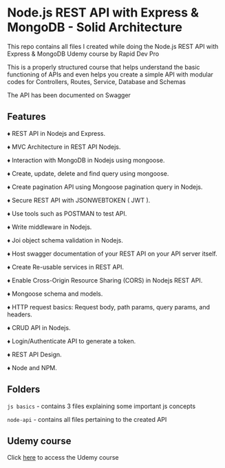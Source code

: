 # Node.js REST API with Express & MongoDB - Solid Architecture

This repo contains all files I created while doing the Node.js REST API with Express & MongoDB Udemy course by Rapid Dev Pro


This is a properly structured course that helps understand the basic functioning of APIs and even helps you create a simple API with modular codes for Controllers, Routes, Service, Database and Schemas

The API has been documented on Swagger

## Features

♦  REST API in Nodejs and Express.

♦  MVC Architecture in REST API Nodejs.

♦  Interaction with MongoDB in Nodejs using mongoose.

♦  Create, update, delete and find query using mongoose.

♦  Create pagination API using Mongoose pagination query in Nodejs.

♦  Secure REST API with JSONWEBTOKEN ( JWT ).

♦  Use tools such as POSTMAN to test API.

♦  Write middleware in Nodejs.

♦  Joi object schema validation in Nodejs.

♦  Host swagger documentation of your REST API on your API server itself.

♦  Create Re-usable services in REST API.

♦  Enable Cross-Origin Resource Sharing (CORS) in Nodejs REST API.

♦  Mongoose schema and models.

♦  HTTP request basics: Request body, path params, query params, and headers.

♦  CRUD API in Nodejs.

♦  Login/Authenticate API to generate a token.

♦  REST API Design.

♦  Node and NPM.




## Folders

```js basics``` - contains 3 files explaining some important js concepts

```node-api``` - contains all files pertaining to the created API

## Udemy course

Click [here](https://www.udemy.com/course/nodejs-rest-api-jwt-security-mongodb-complete-guide/) to access the Udemy course